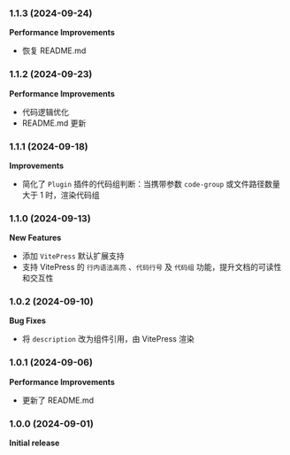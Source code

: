 ### 1.1.3 (2024-09-24)

**Performance Improvements**

- 恢复 README.md

### 1.1.2 (2024-09-23)

**Performance Improvements**

- 代码逻辑优化
- README.md 更新

### 1.1.1 (2024-09-18)

**Improvements**

- 简化了 `Plugin` 插件的代码组判断：当携带参数 `code-group` 或文件路径数量大于 1 时，渲染代码组

### 1.1.0 (2024-09-13)

**New Features**

- 添加 `VitePress` 默认扩展支持
- 支持 VitePress 的 `行内语法高亮` 、`代码行号` 及 `代码组` 功能，提升文档的可读性和交互性

### 1.0.2 (2024-09-10)

**Bug Fixes**

- 将 `description` 改为组件引用，由 VitePress 渲染

### 1.0.1 (2024-09-06)

**Performance Improvements**

- 更新了 README.md

### 1.0.0 (2024-09-01)

**Initial release**
